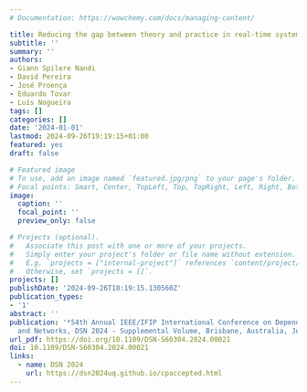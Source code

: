 ```yaml
---
# Documentation: https://wowchemy.com/docs/managing-content/

title: Reducing the gap between theory and practice in real-time systems with MARS
subtitle: ''
summary: ''
authors:
- Giann Spilere Nandi
- David Pereira
- José Proença
- Eduardo Tovar
- Luís Nogueira
tags: []
categories: []
date: '2024-01-01'
lastmod: 2024-09-26T19:19:15+01:00
featured: yes
draft: false

# Featured image
# To use, add an image named `featured.jpg/png` to your page's folder.
# Focal points: Smart, Center, TopLeft, Top, TopRight, Left, Right, BottomLeft, Bottom, BottomRight.
image:
  caption: ''
  focal_point: ''
  preview_only: false

# Projects (optional).
#   Associate this post with one or more of your projects.
#   Simply enter your project's folder or file name without extension.
#   E.g. `projects = ["internal-project"]` references `content/project/deep-learning/index.md`.
#   Otherwise, set `projects = []`.
projects: []
publishDate: '2024-09-26T18:19:15.130560Z'
publication_types:
- '1'
abstract: ''
publication: '*54th Annual IEEE/IFIP International Conference on Dependable Systems
  and Networks, DSN 2024 - Supplemental Volume, Brisbane, Australia, June 24-27, 2024*'
url_pdf: https://doi.org/10.1109/DSN-S60304.2024.00021
doi: 10.1109/DSN-S60304.2024.00021
links:
  - name: DSN 2024
    url: https://dsn2024uq.github.io/cpaccepted.html
---
```

